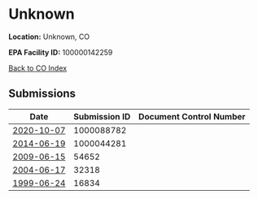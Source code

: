 # Unknown

**Location:** Unknown, CO

**EPA Facility ID:** 100000142259

[Back to CO Index](../../index.md)

## Submissions

| Date | Submission ID | Document Control Number |
|------|--------------|-------------------------|
| [2020-10-07](submissions/1000088782.md) | 1000088782 |  |
| [2014-06-19](submissions/1000044281.md) | 1000044281 |  |
| [2009-06-15](submissions/54652.md) | 54652 |  |
| [2004-06-17](submissions/32318.md) | 32318 |  |
| [1999-06-24](submissions/16834.md) | 16834 |  |
